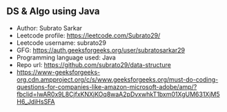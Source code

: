 DS & Algo using Java
-----------------------------------
- Author: Subrato Sarkar
- Leetcode profile: https://leetcode.com/Subrato29/
- Leetcode username: subrato29
- GFG: https://auth.geeksforgeeks.org/user/subratosarkar29
- Programming language used: Java
- Repo url: https://github.com/subrato29/data-structure
- https://www-geeksforgeeks-org.cdn.ampproject.org/c/s/www.geeksforgeeks.org/must-do-coding-questions-for-companies-like-amazon-microsoft-adobe/amp/?fbclid=IwAR0x9L8CjfxKNXjKOq8waA2pDvxwhkT1bxm01XgUM631XjM5H6_JdiHsSFA
